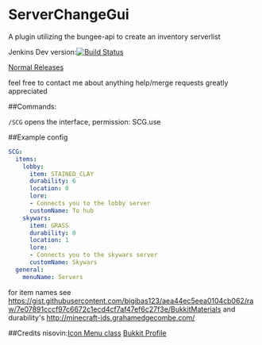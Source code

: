 # ServerChangeGui
A plugin utilizing the bungee-api to create an inventory serverlist

Jenkins Dev version:[![Build Status](http://dingemans.ga:8080/buildStatus/icon?job=ServerChangeGui/ga.dingemans.bigibas123:ServerChangeGui)](http://dingemans.ga:8080/job/ServerChangeGui/ga.dingemans.bigibas123:ServerChangeGui/)

 [Normal Releases](https://github.com/bigibas123/ServerChangeGui/releases "Normal Releases")



feel free to contact me about anything
help/merge requests greatly appreciated


##Commands:

  `/SCG` opens the interface, permission: SCG.use


##Example config
```YAML
SCG:
  items:
    lobby:
      item: STAINED_CLAY
      durability: 6
      location: 0
      lore:
      - Connects you to the lobby server
      customName: To hub
    skywars:
      item: GRASS
      durability: 0
      location: 1
      lore:
      - Connects you to the skywars server
      customName: Skywars
  general:
    menuName: Servers

```

for item names see https://gist.githubusercontent.com/bigibas123/aea44ec5eea0104cb062/raw/7e07891cccf97c6672c1ecd4cf7af47ef6c27f3e/BukkitMaterials and durability's http://minecraft-ids.grahamedgecombe.com/


##Credits
nisovin:[Icon Menu class](http://bukkit.org/threads/icon-menu.108342/) [Bukkit Profile](http://bukkit.org/members/nisovin.2980/)

